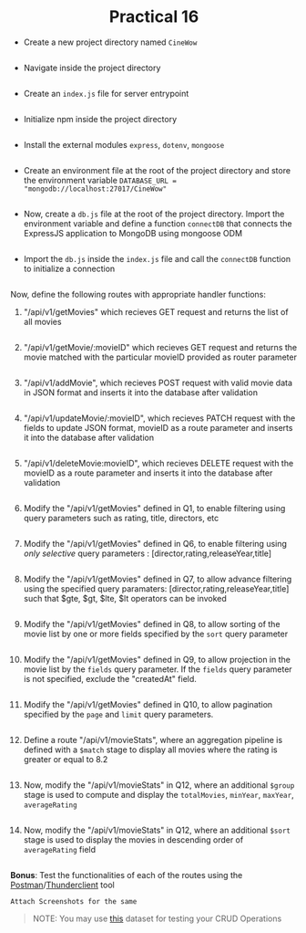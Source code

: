 <h1 align = "center">Practical 16</h1>

- Create a new project directory named `CineWow`
```

```

- Navigate inside the project directory
```

```

- Create an `index.js` file for server entrypoint

```

```

- Initialize npm inside the project directory

```

```

- Install the external modules `express`, `dotenv`, `mongoose`

```

```

- Create an environment file at the root of the project directory and store the environment variable `DATABASE_URL = "mongodb://localhost:27017/CineWow"`

```

```

- Now, create a `db.js` file at the root of the project directory. Import the environment variable and define a function `connectDB` that connects the ExpressJS application 
to MongoDB using mongoose ODM

```

```

- Import the `db.js` inside the `index.js` file and call the `connectDB` function to initialize a connection

```

```

Now, define the following routes with appropriate handler functions:

1. "/api/v1/getMovies" which recieves GET request and returns the list of all movies

```

```

2. "/api/v1/getMovie/:movieID" which recieves GET request and returns the movie matched with the particular movieID provided as router parameter

```

```

3. "/api/v1/addMovie", which recieves POST request with valid movie data in JSON format and inserts it into the database after validation

```

```

4. "/api/v1/updateMovie/:movieID", which recieves PATCH request with the fields to update JSON format, movieID as a route parameter and inserts it into the database after validation

```

```


5. "/api/v1/deleteMovie:movieID", which recieves DELETE request with the movieID as a route parameter and inserts it into the database after validation

```

```

6. Modify the "/api/v1/getMovies" defined in Q1, to enable filtering using query parameters such as rating, title, directors, etc

```

```
7. Modify the "/api/v1/getMovies" defined in Q6, to enable filtering using *only selective* query parameters : [director,rating,releaseYear,title]

```

```


8. Modify the "/api/v1/getMovies" defined in Q7, to allow advance filtering using the specified query paramaters: [director,rating,releaseYear,title] such that $gte, $gt, $lte, $lt operators can be invoked

```

```

9. Modify the "/api/v1/getMovies" defined in Q8, to allow sorting of the movie list by one or more fields specified by the `sort` query parameter

```

```

10. Modify the "/api/v1/getMovies" defined in Q9, to allow projection in the movie list by the `fields` query parameter. If the `fields` query parameter is not specified, exclude the "createdAt" field.

```

```

11. Modify the "/api/v1/getMovies" defined in Q10, to allow pagination specified by the `page` and `limit` query parameters.

```

```

12. Define a route "/api/v1/movieStats", where an aggregation pipeline is defined with a `$match` stage to display all movies where the rating is greater or equal to 8.2

```

```

13. Now, modify the "/api/v1/movieStats" in Q12, where an additional `$group` stage is used to compute and display the `totalMovies`, `minYear`, `maxYear`, `averageRating`

```

```
14. Now, modify the "/api/v1/movieStats" in Q12, where an additional `$sort` stage is used to display the movies in descending order of `averageRating` field

```

```

<!--

15. $unwind, $project

```


```

16. Add a document middleware

```


```
17. Add a query middleware

```


```

18. Built-in Validators

```


```

19.  Custom Validators

```


```

-->

**Bonus**: Test the functionalities of each of the routes using the [Postman](https://www.postman.com/downloads/)/[Thunderclient](https://www.thunderclient.com/) tool

```
Attach Screenshots for the same
```

> NOTE: You may use [this](https://github.com/smaranjitghose/ParulUniversityMEAN/blob/main/practice_problems/datasets/cine_data.json) dataset for testing your CRUD Operations

